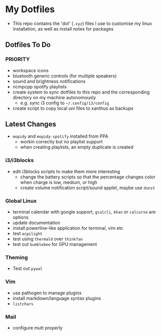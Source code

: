 # My Dotfiles
* This repo contains the 'dot' (`.xyz`) files I use to customise my linux installation, as well as install notes for packages

## Dotfiles To Do

### PRIORITY
- workspace icons
- bluetooth generic controls (for multiple speakers)
- sound and brightness notifications
- ncmpcpp spotify playlists
- create system to sync dotfiles to this repo and the corresponding directory on my machine autonomously
  + e.g. sync i3 config to `~/.config/i3/config`
- create script to copy local uni files to xanthus as backups

## Latest Changes
- `mopidy` and `mopidy-spotify` installed from PPA
  + workin correctly but no playlist support
  + when creating playlists, an empty duplicate is created
  
### i3/i3blocks
- edit i3blocks scripts to make them more interesting
  + change the battery scripts so that the percentage changes color when charge is low, medium, or high  
  + create volume notification script/sound applet, maybe use `dunst`

### Global Linux
- terminal calendar with google support, `gcalcli`, `khan` or `calcurse` are options
- update documentation
- install powerline-like application for terminal, vim etc
- test `acpilight`
- test using `thermald` over `thinkfan`
- test out `bumblebee` for GPU management

### Theming
- Test out `pywal`

### Vim
- use pathogen to manage plugins
- install markdown/language syntax plugins
- `listchars`

### Mail
- configure mutt properly
